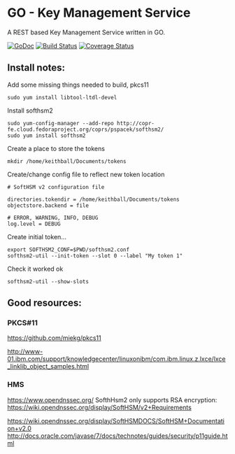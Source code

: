 # GO - Key Management Service

A REST based Key Management Service written in GO.

[![GoDoc](https://godoc.org/github.com/Inflatablewoman/go-kms?status.svg)](https://godoc.org/github.com/Inflatablewoman/go-kms)
[![Build Status](https://travis-ci.org/Inflatablewoman/go-kms.svg)](https://travis-ci.org/Inflatablewoman/go-kms)
[![Coverage Status](https://coveralls.io/repos/Inflatablewoman/go-kms/badge.svg)](https://coveralls.io/r/Inflatablewoman/go-kms)

## Install notes:

Add some missing things needed to build, pkcs11

```
sudo yum install libtool-ltdl-devel
```

Install softhsm2
```
sudo yum-config-manager --add-repo http://copr-fe.cloud.fedoraproject.org/coprs/pspacek/softhsm2/
sudo yum install softhsm2
```

Create a place to store the tokens

```
mkdir /home/keithball/Documents/tokens
```

Create/change config file to reflect new token location

```
# SoftHSM v2 configuration file

directories.tokendir = /home/keithball/Documents/tokens
objectstore.backend = file

# ERROR, WARNING, INFO, DEBUG
log.level = DEBUG
```

Create initial token...

```
export SOFTHSM2_CONF=$PWD/softhsm2.conf
softhsm2-util --init-token --slot 0 --label "My token 1"
```

Check it worked ok

```
softhsm2-util --show-slots
```


## Good resources:

### PKCS#11
https://github.com/miekg/pkcs11

http://www-01.ibm.com/support/knowledgecenter/linuxonibm/com.ibm.linux.z.lxce/lxce_linklib_object_samples.html

### HMS
https://www.opendnssec.org/
SofthHsm2 only supports RSA encryption: https://wiki.opendnssec.org/display/SoftHSM/v2+Requirements

https://wiki.opendnssec.org/display/SoftHSMDOCS/SoftHSM+Documentation+v2.0
http://docs.oracle.com/javase/7/docs/technotes/guides/security/p11guide.html
